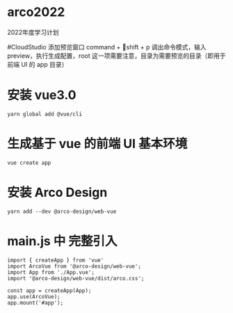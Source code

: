 # arco2022
2022年度学习计划

#CloudStudio 添加预览窗口
command + shift + p 调出命令模式，输入 preview，执行生成配置，root 这一项需要注意，目录为需要预览的目录（即用于前端 UI 的 app 目录）

# 安装 vue3.0
```
yarn global add @vue/cli
```

# 生成基于 vue 的前端 UI 基本环境
```
vue create app
```

# 安装 Arco Design
```
yarn add --dev @arco-design/web-vue
```
# main.js 中 完整引入
```
import { createApp } from 'vue'
import ArcoVue from '@arco-design/web-vue';
import App from './App.vue';
import '@arco-design/web-vue/dist/arco.css';

const app = createApp(App);
app.use(ArcoVue);
app.mount('#app');
```